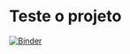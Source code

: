 
# Teste o projeto
[![Binder](https://mybinder.org/badge_logo.svg)](https://mybinder.org/v2/gh/gustavolace/MLpython/HEAD?urlpath=lab%2Ftree%2FMarket_Products_ML.ipynb)

